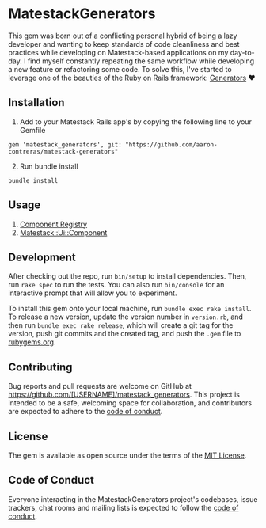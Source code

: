 # MatestackGenerators

This gem was born out of a conflicting personal hybrid of being a lazy developer and wanting to keep standards of code cleanliness and best practices while developing on Matestack-based applications on my day-to-day. I find myself constantly repeating the same workflow while developing a new feature or refactoring some code. To solve this, I've started to leverage one of the beauties of the Ruby on Rails framework: [Generators](https://guides.rubyonrails.org/generators.html) ❤️

## Installation

1. Add to your Matestack Rails app's by copying the following line to your Gemfile

```
gem 'matestack_generators', git: "https://github.com/aaron-contreras/matestack-generators"
```

2. Run bundle install

```
bundle install
```

## Usage

1. [Component Registry](./lib/generators/matestack/registry/USAGE)
2. [Matestack::Ui::Component](./lib/generators/matestack/component/USAGE)

## Development

After checking out the repo, run `bin/setup` to install dependencies. Then, run `rake spec` to run the tests. You can also run `bin/console` for an interactive prompt that will allow you to experiment.

To install this gem onto your local machine, run `bundle exec rake install`. To release a new version, update the version number in `version.rb`, and then run `bundle exec rake release`, which will create a git tag for the version, push git commits and the created tag, and push the `.gem` file to [rubygems.org](https://rubygems.org).

## Contributing

Bug reports and pull requests are welcome on GitHub at https://github.com/[USERNAME]/matestack_generators. This project is intended to be a safe, welcoming space for collaboration, and contributors are expected to adhere to the [code of conduct](https://github.com/[USERNAME]/matestack_generators/blob/main/CODE_OF_CONDUCT.md).

## License

The gem is available as open source under the terms of the [MIT License](https://opensource.org/licenses/MIT).

## Code of Conduct

Everyone interacting in the MatestackGenerators project's codebases, issue trackers, chat rooms and mailing lists is expected to follow the [code of conduct](https://github.com/[USERNAME]/matestack_generators/blob/main/CODE_OF_CONDUCT.md).

